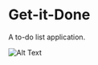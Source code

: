 # Get-it-Done

A to-do list application. 

![Alt Text](https://media.giphy.com/media/9DegYbAINuRuNZQo8o/giphy.gif)
